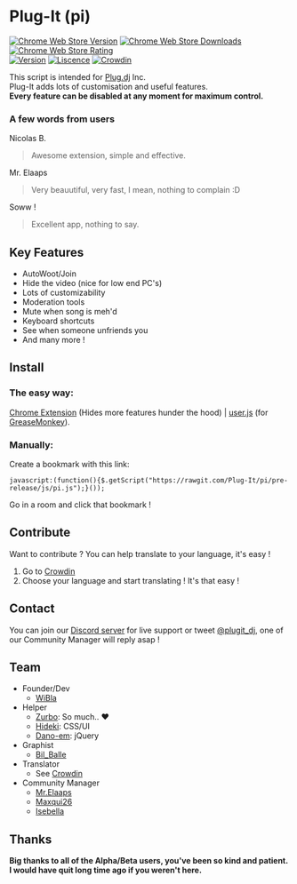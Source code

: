 # Plug-It (pi)

[![Chrome Web Store Version](https://img.shields.io/chrome-web-store/v/bikeoipagmbnkipclndbmfkjdcljocej.svg?maxAge=2592000)](https://chrome.google.com/webstore/detail/plug-it-extension/bikeoipagmbnkipclndbmfkjdcljocej)
[![Chrome Web Store Downloads](https://img.shields.io/chrome-web-store/d/bikeoipagmbnkipclndbmfkjdcljocej.svg?maxAge=2592000)](https://chrome.google.com/webstore/detail/plug-it-extension/bikeoipagmbnkipclndbmfkjdcljocej)
[![Chrome Web Store Rating](https://img.shields.io/chrome-web-store/rating/bikeoipagmbnkipclndbmfkjdcljocej.svg?maxAge=2592000)](https://chrome.google.com/webstore/detail/plug-it-extension/bikeoipagmbnkipclndbmfkjdcljocej/reviews)  
[![Version](https://img.shields.io/badge/version-1.0.0-green.svg?maxAge=2592000)](https://github.com/Plug-It/pi/commits/pre-release)
[![Liscence](https://img.shields.io/badge/license-GPL-blue.svg?maxAge=2592000)](https://github.com/Plug-It/pi/blob/pre-release/LICENSE.md)
[![Crowdin](https://d322cqt584bo4o.cloudfront.net/plug-it/localized.svg?maxAge=2592000)](https://crowdin.com/project/plug-it)

This script is intended for [Plug.dj](https://plug.dj) Inc.  
Plug-It adds lots of customisation and useful features.  
**Every feature can be disabled at any moment for maximum control.**  

### A few words from users

Nicolas B.  
> Awesome extension, simple and effective.  

Mr. Elaaps  
> Very beauutiful, very fast, I mean, nothing to complain :D  

Soww !  
> Excellent app, nothing to say.  

## Key Features
  - AutoWoot/Join
  - Hide the video (nice for low end PC's)
  - Lots of customizability
  - Moderation tools
  - Mute when song is meh'd
  - Keyboard shortcuts
  - See when someone unfriends you
  - And many more !

## Install
### The easy way:
[Chrome Extension](https://chrome.google.com/webstore/detail/wibla-script/bikeoipagmbnkipclndbmfkjdcljocej) (Hides more features hunder the hood) | [user.js](https://github.com/Plug-It/extension/raw/master/firefox/Plug-It.user.js) (for [GreaseMonkey](https://addons.mozilla.org/en-US/firefox/addon/greasemonkey/)).  

### Manually:  
Create a bookmark with this link:  
```
javascript:(function(){$.getScript("https://rawgit.com/Plug-It/pi/pre-release/js/pi.js");}());
```  
Go in a room and click that bookmark !  

## Contribute
Want to contribute ? You can help translate to your language, it's easy !
  
  1. Go to [Crowdin](https://crowdin.com/project/plug-it)
  2. Choose your language and start translating ! It's that easy !

## Contact
You can join our [Discord server](https://discord.gg/DptCswA) for live support or tweet [@plugit_dj](https://twitter.com/plugit_dj), one of our Community Manager will reply asap !

## Team
  - Founder/Dev
    - [WiBla](https://plug.dj/@/wibla)
  - Helper
    - [Zurbo](https://plug.dj/@/zurbo): So much.. ♥
    - [Hideki](https://plug.dj/@/hideki): CSS/UI
    - [Dano-em](https://plug.dj/@/dano-em): jQuery
  - Graphist
    - [Bil_Balle](https://plug.dj/@/bil-balle)
  - Translator
    - See [Crowdin](https://crowdin.com/project/plug-it)
  - Community Manager
    - [Mr.Elaaps](https://plug.dj/@/mr-elaaps)
    - [Maxqui26](https://plug.dj/@/maxqui26)
    - [Isebella](https://plug.dj/@/isebella)

## Thanks
**Big thanks to all of the Alpha/Beta users, you've been so kind and patient.  
I would have quit long time ago if you weren't here.**
